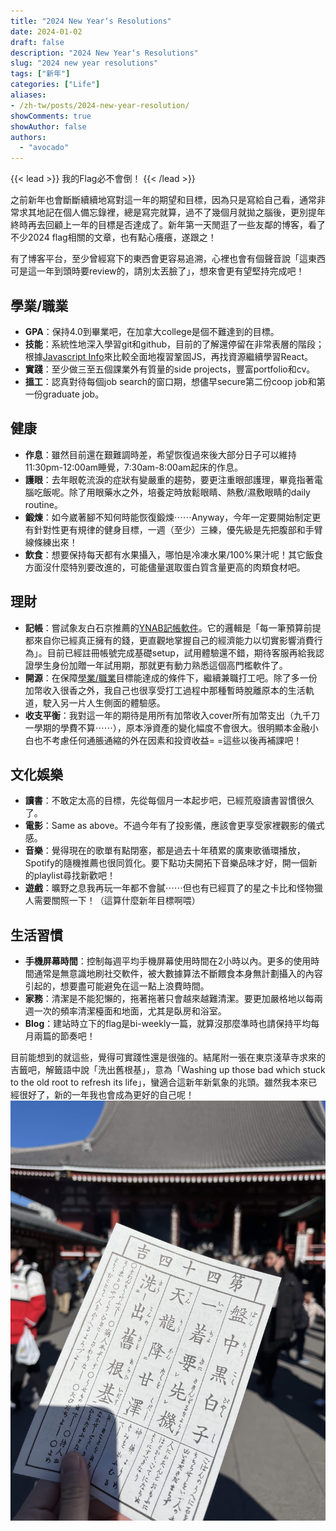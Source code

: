 ```yaml
---
title: "2024 New Year‘s Resolutions"
date: 2024-01-02
draft: false
description: "2024 New Year‘s Resolutions"
slug: "2024 new year resolutions"
tags: ["新年"]
categories: ["Life"]
aliases:
- /zh-tw/posts/2024-new-year-resolution/
showComments: true
showAuthor: false
authors:
  - "avocado"
---
```

{{< lead >}}
我的Flag必不會倒！
{{< /lead >}}

之前新年也會斷斷續續地寫對這一年的期望和目標，因為只是寫給自己看，通常非常求其地記在個人備忘錄裡，總是寫完就算，過不了幾個月就拋之腦後，更別提年終時再去回顧上一年的目標是否達成了。新年第一天閒逛了一些友鄰的博客，看了不少2024 flag相關的文章，也有點心癢癢，遂跟之！

有了博客平台，至少曾經寫下的東西會更容易追溯，心裡也會有個聲音說「這東西可是這一年到頭時要review的，請別太丟臉了」，想來會更有望堅持完成吧！
## 學業/職業
- **GPA**：保持4.0到畢業吧，在加拿大college是個不難達到的目標。
- **技能**：系統性地深入學習git和github，目前的了解還停留在非常表層的階段；根據[Javascript Info](https://javascript.info/)來比較全面地複習鞏固JS，再找資源繼續學習React。
- **實踐**：至少做三至五個課業外有質量的side projects，豐富portfolio和cv。
- **搵工**：認真對待每個job search的窗口期，想儘早secure第二份coop job和第一份graduate job。
## 健康
- **作息**：雖然目前還在艱難調時差，希望恢復過來後大部分日子可以維持11:30pm-12:00am睡覺，7:30am-8:00am起床的作息。
- **護眼**：去年眼乾流淚的症狀有變嚴重的趨勢，要更注重眼部護理，畢竟指著電腦吃飯呢。除了用眼藥水之外，培養定時放鬆眼睛、熱敷/濕敷眼睛的daily routine。
- **鍛煉**：如今崴著腳不知何時能恢復鍛煉⋯⋯Anyway，今年一定要開始制定更有針對性更有規律的健身目標，一週（至少）三練，優先級是先把腹部和手臂線條練出來！
- **飲食**：想要保持每天都有水果攝入，哪怕是冷凍水果/100%果汁呢！其它飯食方面沒什麼特別要改進的，可能儘量選取蛋白質含量更高的肉類食材吧。
## 理財
- **記帳**：嘗試象友白石京推薦的[YNAB記帳軟件](https://thirdshire.com/why-ynab-is-the-best/)。它的邏輯是「每一筆預算前提都來自你已經真正擁有的錢，更直觀地掌握自己的經濟能力以切實影響消費行為」。目前已經註冊帳號完成基礎setup，試用體驗還不錯，期待客服再給我認證學生身份加贈一年試用期，那就更有動力熟悉這個高門檻軟件了。
- **開源**：在保障[學業/職業](#學業職業)目標能達成的條件下，繼續兼職打工吧。除了多一份加幣收入很香之外，我自己也很享受打工過程中那種暫時脫離原本的生活軌道，駛入另一片人生側面的體驗感。
- **收支平衡**：我對這一年的期待是用所有加幣收入cover所有加幣支出（九千刀一學期的學費不算⋯⋯），原本淨資產的變化幅度不會很大。很明顯本金融小白也不考慮任何通脹通縮的外在因素和投資收益= =這些以後再補課吧！
## 文化娛樂
- **讀書**：不敢定太高的目標，先從每個月一本起步吧，已經荒廢讀書習慣很久了。
- **電影**：Same as above。不過今年有了投影儀，應該會更享受家裡觀影的儀式感。
- **音樂**：覺得現在的歌單有點閉塞，都是過去十年積累的廣東歌循環播放，Spotify的隨機推薦也很同質化。要下點功夫開拓下音樂品味才好，開一個新的playlist尋找新歡吧！
- **遊戲**：曠野之息我再玩一年都不會膩⋯⋯但也有已經買了的星之卡比和怪物獵人需要關照一下！（這算什麼新年目標啊喂）
## 生活習慣
- **手機屏幕時間**：控制每週平均手機屏幕使用時間在2小時以內。更多的使用時間通常是無意識地刷社交軟件，被大數據算法不斷餵食本身無計劃攝入的內容引起的，想要盡可能避免在這一點上浪費時間。
- **家務**：清潔是不能犯懶的，拖著拖著只會越來越難清潔。要更加嚴格地以每兩週一次的頻率清潔檯面和地面，尤其是臥房和浴室。
- **Blog**：建站時立下的flag是bi-weekly一篇，就算沒那麼準時也請保持平均每月兩篇的節奏吧！


目前能想到的就這些，覺得可實踐性還是很強的。結尾附一張在東京淺草寺求來的吉籤吧，解籤語中說「洗出舊根基」，意為「Washing up those bad which stuck to the old root to refresh its life」，蠻適合這新年新氣象的兆頭。雖然我本來已經很好了，新的一年我也會成為更好的自己呢！
![fortune stick](fortune_stick.jpg)